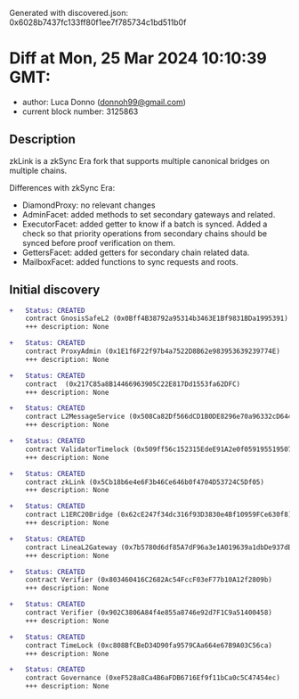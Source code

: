 Generated with discovered.json: 0x6028b7437fc133ff80f1ee7f785734c1bd511b0f

# Diff at Mon, 25 Mar 2024 10:10:39 GMT:

- author: Luca Donno (<donnoh99@gmail.com>)
- current block number: 3125863

## Description

zkLink is a zkSync Era fork that supports multiple canonical bridges on multiple chains.

Differences with zkSync Era:

- DiamondProxy: no relevant changes
- AdminFacet: added methods to set secondary gateways and related.
- ExecutorFacet: added getter to know if a batch is synced. Added a check so that priority operations from secondary chains should be synced before proof verification on them.
- GettersFacet: added getters for secondary chain related data.
- MailboxFacet: added functions to sync requests and roots.

## Initial discovery

```diff
+   Status: CREATED
    contract GnosisSafeL2 (0x0Bff4B38792a95314b3463E1Bf9831BDa1995391)
    +++ description: None
```

```diff
+   Status: CREATED
    contract ProxyAdmin (0x1E1f6F22f97b4a7522D8B62e983953639239774E)
    +++ description: None
```

```diff
+   Status: CREATED
    contract  (0x217C85a8B14466963905C22E817Dd1553fa62DFC)
    +++ description: None
```

```diff
+   Status: CREATED
    contract L2MessageService (0x508Ca82Df566dCD1B0DE8296e70a96332cD644ec)
    +++ description: None
```

```diff
+   Status: CREATED
    contract ValidatorTimelock (0x509ff56c152315EdeE91A2e0f059195519507e01)
    +++ description: None
```

```diff
+   Status: CREATED
    contract zkLink (0x5Cb18b6e4e6F3b46Ce646b0f4704D53724C5Df05)
    +++ description: None
```

```diff
+   Status: CREATED
    contract L1ERC20Bridge (0x62cE247f34dc316f93D3830e4Bf10959FCe630f8)
    +++ description: None
```

```diff
+   Status: CREATED
    contract LineaL2Gateway (0x7b5780d6df85A7dF96a3e1A019639a1dbDe937dB)
    +++ description: None
```

```diff
+   Status: CREATED
    contract Verifier (0x803460416C2682Ac54FccF03eF77b10A12f2809b)
    +++ description: None
```

```diff
+   Status: CREATED
    contract Verifier (0x902C3806A84f4e855a8746e92d7F1C9a51400458)
    +++ description: None
```

```diff
+   Status: CREATED
    contract TimeLock (0xc808BfCBeD34D90fa9579CAa664e67B9A03C56ca)
    +++ description: None
```

```diff
+   Status: CREATED
    contract Governance (0xeF528a8Ca4B6aFDB6716Ef9f11bCa0c5C47454ec)
    +++ description: None
```
